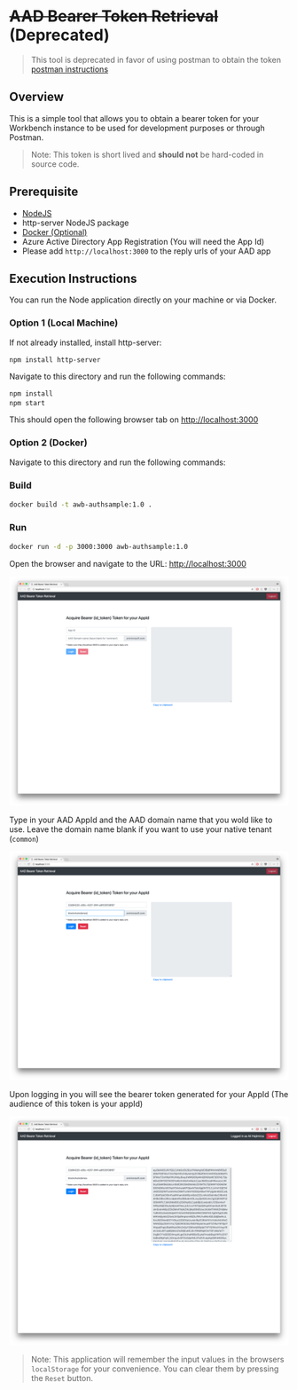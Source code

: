 # ~~AAD Bearer Token Retrieval~~ (Deprecated)

> This tool is deprecated in favor of using postman to obtain the token [postman instructions ](../postman-user)

## Overview
This is a simple tool that allows you to obtain a bearer token for your Workbench instance to be used for development purposes or through Postman.

> Note: This token is short lived and **should not** be hard-coded in source code.


## Prerequisite
* [NodeJS](https://nodejs.org/)
* http-server NodeJS package
* [Docker (Optional)](https://www.docker.com/products/docker-engine)
* Azure Active Directory App Registration (You will need the App Id)
* Please add `http://localhost:3000` to the reply urls of your AAD app

## Execution Instructions
You can run the Node application directly on your machine or via Docker. 

### Option 1 (Local Machine)

If not already installed, install http-server:

```
npm install http-server
```

Navigate to this directory and run the following commands:

```bash
npm install
npm start
```
This should open the following browser tab on [http://localhost:3000](http://localhost:3000)

### Option 2 (Docker)

Navigate to this directory and run the following commands:

### Build 

```bash
docker build -t awb-authsample:1.0 .
```
### Run 

```bash
docker run -d -p 3000:3000 awb-authsample:1.0
```

Open the browser and navigate to the URL: [http://localhost:3000](http://localhost:3000)

![Fresh login page](media/fresh-page.png)


Type in your AAD AppId and the AAD domain name that you wold like to use. Leave the domain name blank if you want to use your native tenant (`common`)

![Page with input](media/inputs.png)

Upon logging in you will see the bearer token generated for your AppId (The audience of this token is your appId)

![page with token](media/token.png)

> Note: This application will remember the input values in the browsers `localStorage` for your convenience. You can clear them by pressing the `Reset` button.

